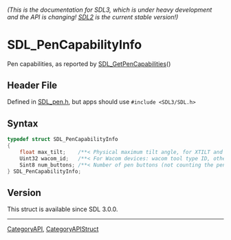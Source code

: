 ###### (This is the documentation for SDL3, which is under heavy development and the API is changing! [SDL2](https://wiki.libsdl.org/SDL2/) is the current stable version!)
# SDL_PenCapabilityInfo

Pen capabilities, as reported by [SDL_GetPenCapabilities](SDL_GetPenCapabilities)()

## Header File

Defined in [SDL_pen.h](https://github.com/libsdl-org/SDL/blob/main/include/SDL3/SDL_pen.h), but apps should use `#include <SDL3/SDL.h>`

## Syntax

```c
typedef struct SDL_PenCapabilityInfo
{
    float max_tilt;    /**< Physical maximum tilt angle, for XTILT and YTILT, or SDL_PEN_INFO_UNKNOWN .  Pens cannot typically tilt all the way to 90 degrees, so this value is usually less than 90.0. */
    Uint32 wacom_id;   /**< For Wacom devices: wacom tool type ID, otherwise 0 (useful e.g. with libwacom) */
    Sint8 num_buttons; /**< Number of pen buttons (not counting the pen tip), or SDL_PEN_INFO_UNKNOWN */
} SDL_PenCapabilityInfo;
```

## Version

This struct is available since SDL 3.0.0.

----
[CategoryAPI](CategoryAPI), [CategoryAPIStruct](CategoryAPIStruct)

